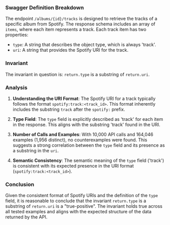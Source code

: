 ### Swagger Definition Breakdown

The endpoint `/albums/{id}/tracks` is designed to retrieve the tracks of a specific album from Spotify. The response schema includes an array of `items`, where each item represents a track. Each track item has two properties:
- `type`: A string that describes the object type, which is always 'track'.
- `uri`: A string that provides the Spotify URI for the track.

### Invariant

The invariant in question is: `return.type` is a substring of `return.uri`.

### Analysis

1. **Understanding the URI Format**: The Spotify URI for a track typically follows the format `spotify:track:<track_id>`. This format inherently includes the substring `track` after the `spotify:` prefix.

2. **Type Field**: The `type` field is explicitly described as 'track' for each item in the response. This aligns with the substring 'track' found in the URI.

3. **Number of Calls and Examples**: With 10,000 API calls and 164,046 examples (1,956 distinct), no counterexamples were found. This suggests a strong correlation between the `type` field and its presence as a substring in the `uri`.

4. **Semantic Consistency**: The semantic meaning of the `type` field ('track') is consistent with its expected presence in the URI format (`spotify:track:<track_id>`).

### Conclusion

Given the consistent format of Spotify URIs and the definition of the `type` field, it is reasonable to conclude that the invariant `return.type` is a substring of `return.uri` is a "true-positive". The invariant holds true across all tested examples and aligns with the expected structure of the data returned by the API.
